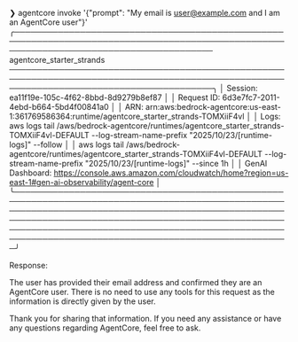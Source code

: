 ❯ agentcore invoke '{"prompt": "My email is user@example.com and I am an AgentCore user"}'
╭──────────────────────────────────────────────────────────────────────────────────────────────────────────────────────────────────────── agentcore_starter_strands ─────────────────────────────────────────────────────────────────────────────────────────────────────────────────────────────────────────╮
│ Session: ea11f19e-105c-4f62-8bbd-8d9279b8ef87                                                                                                                                                                                                                                                              │
│ Request ID: 6d3e7fc7-2011-4ebd-b664-5bd4f00841a0                                                                                                                                                                                                                                                           │
│ ARN: arn:aws:bedrock-agentcore:us-east-1:361769586364:runtime/agentcore_starter_strands-TOMXiiF4vl                                                                                                                                                                                                         │
│ Logs: aws logs tail /aws/bedrock-agentcore/runtimes/agentcore_starter_strands-TOMXiiF4vl-DEFAULT --log-stream-name-prefix "2025/10/23/[runtime-logs]" --follow                                                                                                                                             │
│       aws logs tail /aws/bedrock-agentcore/runtimes/agentcore_starter_strands-TOMXiiF4vl-DEFAULT --log-stream-name-prefix "2025/10/23/[runtime-logs]" --since 1h                                                                                                                                           │
│ GenAI Dashboard: https://console.aws.amazon.com/cloudwatch/home?region=us-east-1#gen-ai-observability/agent-core                                                                                                                                                                                           │
╰────────────────────────────────────────────────────────────────────────────────────────────────────────────────────────────────────────────────────────────────────────────────────────────────────────────────────────────────────────────────────────────────────────────────────────────────────────────╯

Response:


<thinking>The user has provided their email address and confirmed they are an AgentCore user. There is no need to use any tools for this request as the information is directly given by the user.</thinking>

<response>Thank you for sharing that information. If you need any assistance or have any questions regarding AgentCore, feel free to ask.</response>
